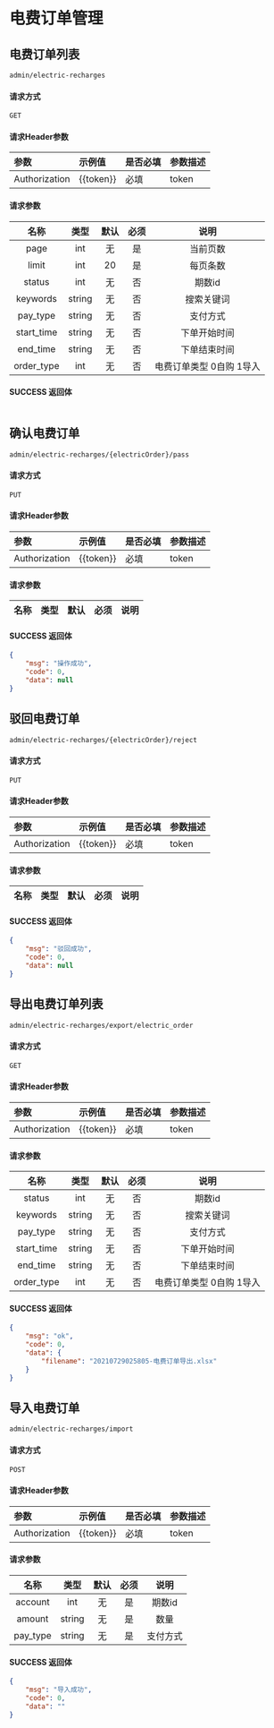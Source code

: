 # 电费订单管理

## 电费订单列表

`admin/electric-recharges`

#### 请求方式

`GET`

#### 请求Header参数

| 参数          | 示例值    | 是否必填 | 参数描述 |
| :------------ | :-------- | :------- | :------- |
| Authorization | {{token}} | 必填     | token    |

#### 请求参数

|  名称  |  类型  | 默认 | 必须 |         说明         |
| :----: | :----: | :--: | :--: | :------------------: |
| page  |  int   |  无  |  是  |       当前页数      |
| limit  |  int   |  20  |   是 |       每页条数       |
|   status   | int |  无  |  否  |          期数id             |
|   keywords   | string |  无  |  否  |        搜索关键词    |
|   pay_type   | string |  无  |  否  |       支付方式    |
|   start_time   | string |  无  |  否  |        下单开始时间    |
|   end_time   | string |  无  |  否  |        下单结束时间    |
|   order_type   | int |  无  |  否  | 电费订单类型 0自购 1导入  |

#### SUCCESS 返回体

```json

```

## 确认电费订单

`admin/electric-recharges/{electricOrder}/pass`

#### 请求方式

`PUT`

#### 请求Header参数

| 参数          | 示例值    | 是否必填 | 参数描述 |
| :------------ | :-------- | :------- | :------- |
| Authorization | {{token}} | 必填     | token    |

#### 请求参数

|   名称   |  类型  | 默认 | 必须 |                说明                 |
| :------: | :----: | :--: | :--: | :---------------------------------: |

#### SUCCESS 返回体

```json
{
    "msg": "操作成功",
    "code": 0,
    "data": null
}
```



## 驳回电费订单

`admin/electric-recharges/{electricOrder}/reject`

#### 请求方式

`PUT`

#### 请求Header参数

| 参数          | 示例值    | 是否必填 | 参数描述 |
| :------------ | :-------- | :------- | :------- |
| Authorization | {{token}} | 必填     | token    |

#### 请求参数

|   名称   |  类型  | 默认 | 必须 |                说明                 |
| :------: | :----: | :--: | :--: | :---------------------------------: |

#### SUCCESS 返回体

```json
{
    "msg": "驳回成功",
    "code": 0,
    "data": null
}
```



## 导出电费订单列表

`admin/electric-recharges/export/electric_order`

#### 请求方式

`GET`

#### 请求Header参数

| 参数          | 示例值    | 是否必填 | 参数描述 |
| :------------ | :-------- | :------- | :------- |
| Authorization | {{token}} | 必填     | token    |

#### 请求参数

|   名称   |  类型  | 默认 | 必须 |                说明                 |
| :------: | :----: | :--: | :--: | :---------------------------------: |
|   status   | int |  无  |  否  |          期数id             |
|   keywords   | string |  无  |  否  |        搜索关键词    |
|   pay_type   | string |  无  |  否  |       支付方式    |
|   start_time   | string |  无  |  否  |        下单开始时间    |
|   end_time   | string |  无  |  否  |        下单结束时间    |
|   order_type   | int |  无  |  否  | 电费订单类型 0自购 1导入  |



#### SUCCESS 返回体

```json
{
    "msg": "ok",
    "code": 0,
    "data": {
        "filename": "20210729025805-电费订单导出.xlsx"
    }
}
```


## 导入电费订单

`admin/electric-recharges/import`

#### 请求方式

`POST`

#### 请求Header参数

| 参数          | 示例值    | 是否必填 | 参数描述 |
| :------------ | :-------- | :------- | :------- |
| Authorization | {{token}} | 必填     | token    |

#### 请求参数

|   名称   |  类型  | 默认 | 必须 |                说明                 |
| :------: | :----: | :--: | :--: | :---------------------------------: |
|   account   | int |  无  |  是  |          期数id             |
|   amount   | string |  无  |  是  |      数量    |
|   pay_type   | string |  无  |  是  |       支付方式    |



#### SUCCESS 返回体

```json
{
    "msg": "导入成功",
    "code": 0,
    "data": ""
}
```